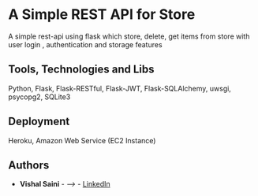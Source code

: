# A Simple REST API for Store

A simple rest-api using flask which store, delete, get items from store with user login , authentication  and  storage features


## Tools, Technologies and Libs

Python,
Flask,
Flask-RESTful,
Flask-JWT,
Flask-SQLAlchemy,
uwsgi,
psycopg2,
SQLite3


## Deployment

Heroku,
Amazon Web Service (EC2 Instance)


## Authors

* **Vishal Saini** - *-->* - [LinkedIn](https://www.linkedin.com/in/vishal-saini-38043a101/)



